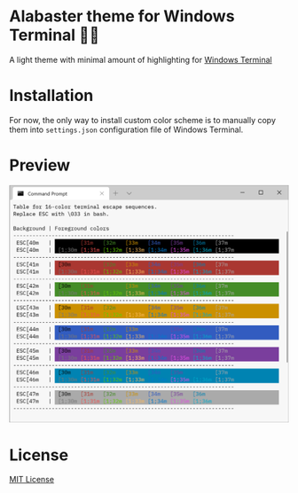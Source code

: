 # Alabaster theme for Windows Terminal 🐱‍🐉
A light theme with minimal amount of highlighting for [Windows Terminal](https://github.com/microsoft/terminal)

# Installation
For now, the only way to install custom color scheme is to manually copy them into `settings.json` configuration file of Windows Terminal.

# Preview

![Preview of an Alabaster theme in Windows Terminal](preview.png)

# License
[MIT License](https://https://github.com/awbv/Windows-Terminal-Alabaster-Scheme/blob/main/LICENSE.txt)
